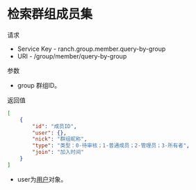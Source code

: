 # 检索群组成员集

请求
- Service Key - ranch.group.member.query-by-group
- URI - /group/member/query-by-group

参数
- group 群组ID。

返回值
```json
[
    {
        "id": "成员ID",
        "user": {},
        "nick": "群组昵称",
        "type": "类型：0-待审核；1-普通成员；2-管理员；3-所有者",
        "join": "加入时间"
    }
]
```

- user为[用户](../../../ranch-user/)对象。
